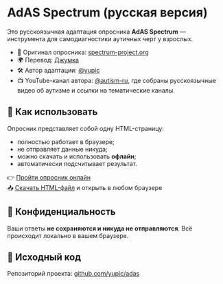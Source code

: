 # AdAS Spectrum (русская версия)

Это русскоязычная адаптация опросника **AdAS Spectrum** — инструмента для самодиагностики аутичных черт у взрослых.

- 🧾 Оригинал опросника: [spectrum-project.org](https://www.spectrum-project.org/questionnaires/adas.html)  
- 🌍 Перевод: [Джумка](https://t.me/na_spektre/196)  
- 🛠 Автор адаптации: [@yupic](https://github.com/yupic)
- 📺 YouTube-канал автора: [@autism-ru](https://www.youtube.com/@autism-ru), где собраны русскоязычные видео об аутизме и ссылки на тематические каналы.

## 🚀 Как использовать

Опросник представляет собой одну HTML-страницу:

- полностью работает в браузере;
- не отправляет данные никуда;
- можно скачать и использовать **офлайн**;
- автоматически подсчитывает результат.

👉 [Пройти опросник онлайн](https://yupic.github.io/adas/adas.html)  
📥 [Скачать HTML-файл](./adas.html) и открыть в любом браузере

## 🔐 Конфиденциальность

Ваши ответы **не сохраняются и никуда не отправляются**. Всё происходит локально в вашем браузере.

## 📁 Исходный код

Репозиторий проекта: [github.com/yupic/adas](https://github.com/yupic/adas)
